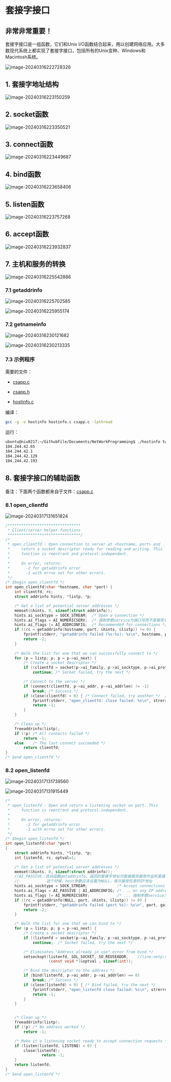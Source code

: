 # 套接字接口

## 非常非常重要！

套接字接口是一组函数，它们和Unix I/O函数结合起来，用以创建网络应用。大多数现代系统上都实现了套接字接口，包括所有的Unix变种、Windows和Macintosh系统。

![image-20240316222728326](套接字接口.assets/image-20240316222728326.png) 

## 1. 套接字地址结构

![image-20240316223150259](套接字接口.assets/image-20240316223150259.png) 

## 2. socket函数

![image-20240316223350521](套接字接口.assets/image-20240316223350521.png) 

## 3. connect函数

![image-20240316223449687](套接字接口.assets/image-20240316223449687.png) 

## 4. bind函数

![image-20240316223658406](套接字接口.assets/image-20240316223658406.png) 

## 5. listen函数

![image-20240316223757268](套接字接口.assets/image-20240316223757268.png) 

## 6. accept函数

![image-20240316223932837](套接字接口.assets/image-20240316223932837.png) 

## 7. 主机和服务的转换

![image-20240316225542886](套接字接口.assets/image-20240316225542886.png) 

### 7.1 getaddrinfo

![image-20240316225702585](套接字接口.assets/image-20240316225702585.png) 

![image-20240316225955174](套接字接口.assets/image-20240316225955174.png) 

### 7.2 getnameinfo

![image-20240316230121682](套接字接口.assets/image-20240316230121682.png) 

![image-20240316230213335](套接字接口.assets/image-20240316230213335.png) 

### 7.3 示例程序

需要的文件：

+ [csapp.c](https://github.com/niu0217/Documents/blob/main/NetworkProgramming/base/code/csapp.c)

+ [csapp.h](https://github.com/niu0217/Documents/blob/main/NetworkProgramming/base/code/csapp.h)

+ [hostinfo.c](https://github.com/niu0217/Documents/blob/main/NetworkProgramming/base/code/hostinfo.c)

编译：

```bash
gcc -g -o hostinfo hostinfo.c csapp.c -lpthread
```

运行：

```bash
ubuntu@niu0217:~/GithubFile/Documents/NetWorkProgramming$ ./hostinfo twitter.com
104.244.42.65
104.244.42.1
104.244.42.129
104.244.42.193
```

## 8. 套接字接口的辅助函数

备注：下面两个函数都来自于文件：[csapp.c](https://github.com/niu0217/Documents/blob/main/NetworkProgramming/base/code/csapp.c)

### 8.1 open_clientfd

![image-20240317131651824](套接字接口.assets/image-20240317131651824.png) 

```c
/******************************** 
 * Client/server helper functions
 ********************************/
/*
 * open_clientfd - Open connection to server at <hostname, port> and
 *     return a socket descriptor ready for reading and writing. This
 *     function is reentrant and protocol-independent.
 *
 *     On error, returns: 
 *       -2 for getaddrinfo error
 *       -1 with errno set for other errors.
 */
/* $begin open_clientfd */
int open_clientfd(char *hostname, char *port) {
    int clientfd, rc;
    struct addrinfo hints, *listp, *p;

    /* Get a list of potential server addresses */
    memset(&hints, 0, sizeof(struct addrinfo));
    hints.ai_socktype = SOCK_STREAM;  /* Open a connection */
    hints.ai_flags = AI_NUMERICSERV;  /* 强制参数service为端口号而不是服务名 */
    hints.ai_flags |= AI_ADDRCONFIG;  /* Recommended for connections */
    if ((rc = getaddrinfo(hostname, port, &hints, &listp)) != 0) {
        fprintf(stderr, "getaddrinfo failed (%s:%s): %s\n", hostname, port, gai_strerror(rc));
        return -2;
    }
  
    /* Walk the list for one that we can successfully connect to */
    for (p = listp; p; p = p->ai_next) {
        /* Create a socket descriptor */
        if ((clientfd = socket(p->ai_family, p->ai_socktype, p->ai_protocol)) < 0) 
            continue; /* Socket failed, try the next */

        /* Connect to the server */
        if (connect(clientfd, p->ai_addr, p->ai_addrlen) != -1) 
            break; /* Success */
        if (close(clientfd) < 0) { /* Connect failed, try another */  //line:netp:openclientfd:closefd
            fprintf(stderr, "open_clientfd: close failed: %s\n", strerror(errno));
            return -1;
        } 
    } 

    /* Clean up */
    freeaddrinfo(listp);
    if (!p) /* All connects failed */
        return -1;
    else    /* The last connect succeeded */
        return clientfd;
}
/* $end open_clientfd */

```

### 8.2 open_listenfd

![image-20240317131739560](套接字接口.assets/image-20240317131739560.png) 

![image-20240317131915449](套接字接口.assets/image-20240317131915449.png) 

```c
/*  
 * open_listenfd - Open and return a listening socket on port. This
 *     function is reentrant and protocol-independent.
 *
 *     On error, returns: 
 *       -2 for getaddrinfo error
 *       -1 with errno set for other errors.
 */
/* $begin open_listenfd */
int open_listenfd(char *port) 
{
    struct addrinfo hints, *listp, *p;
    int listenfd, rc, optval=1;

    /* Get a list of potential server addresses */
    memset(&hints, 0, sizeof(struct addrinfo));
  	//AI_PASSIVE：告诉函数getaddrinfo，返回的套接字地址可能被服务器用作监听套接字。
  	//            这个时候，host参数应该设置为NULL，表示接受任意的IP地址
    hints.ai_socktype = SOCK_STREAM;             /* Accept connections */
    hints.ai_flags = AI_PASSIVE | AI_ADDRCONFIG; /* ... on any IP address */
    hints.ai_flags |= AI_NUMERICSERV;            /* ... 强制参数service为端口号，而不是服务名 */
    if ((rc = getaddrinfo(NULL, port, &hints, &listp)) != 0) {
        fprintf(stderr, "getaddrinfo failed (port %s): %s\n", port, gai_strerror(rc));
        return -2;
    }

    /* Walk the list for one that we can bind to */
    for (p = listp; p; p = p->ai_next) {
        /* Create a socket descriptor */
        if ((listenfd = socket(p->ai_family, p->ai_socktype, p->ai_protocol)) < 0) 
            continue;  /* Socket failed, try the next */

        /* Eliminates "Address already in use" error from bind */
        setsockopt(listenfd, SOL_SOCKET, SO_REUSEADDR,    //line:netp:csapp:setsockopt
                   (const void *)&optval , sizeof(int));

        /* Bind the descriptor to the address */
        if (bind(listenfd, p->ai_addr, p->ai_addrlen) == 0)
            break; /* Success */
        if (close(listenfd) < 0) { /* Bind failed, try the next */
            fprintf(stderr, "open_listenfd close failed: %s\n", strerror(errno));
            return -1;
        }
    }


    /* Clean up */
    freeaddrinfo(listp);
    if (!p) /* No address worked */
        return -1;

    /* Make it a listening socket ready to accept connection requests */
    if (listen(listenfd, LISTENQ) < 0) {
        close(listenfd);
				return -1;
    }
    return listenfd;
}
/* $end open_listenfd */
```




